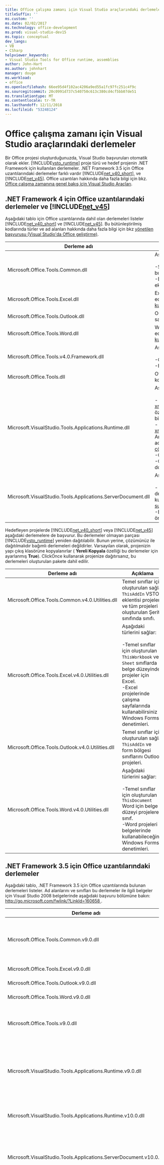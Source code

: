 ```yaml
---
title: Office çalışma zamanı için Visual Studio araçlarındaki derlemeler
titleSuffix: ''
ms.custom: ''
ms.date: 02/02/2017
ms.technology: office-development
ms.prod: visual-studio-dev15
ms.topic: conceptual
dev_langs:
- VB
- CSharp
helpviewer_keywords:
- Visual Studio Tools for Office runtime, assemblies
author: John-Hart
ms.author: johnhart
manager: douge
ms.workload:
- office
ms.openlocfilehash: 66ee95d4f102ac4206a9ed55a1fc97fc251c4f9c
ms.sourcegitcommit: 20c0991d737c540750c613c380cd4cf5bb07de51
ms.translationtype: MT
ms.contentlocale: tr-TR
ms.lasthandoff: 12/11/2018
ms.locfileid: "53248124"
---
```

# <a name="assemblies-in-the-visual-studio-tools-for-office-runtime"></a>Office çalışma zamanı için Visual Studio araçlarındaki derlemeler
  Bir Office projesi oluşturduğunuzda, Visual Studio başvuruları otomatik olarak ekler. [!INCLUDE[vsto_runtime](../vsto/includes/vsto-runtime-md.md)] proje türü ve hedef projenin .NET Framework için kullanılan derlemeler. .NET Framework 3.5 için Office uzantılarındaki derlemeler farklı vardır [!INCLUDE[net_v40_short](../sharepoint/includes/net-v40-short-md.md)], ve [!INCLUDE[net_v45](../vsto/includes/net-v45-md.md)]. Office uzantıları hakkında daha fazla bilgi için bkz. [Office çalışma zamanına genel bakış için Visual Studio Araçları](../vsto/visual-studio-tools-for-office-runtime-overview.md).  
  
## <a name="assemblies-in-the-office-extensions-for-the-net-framework-4-and-the-includenetv45vstoincludesnet-v45-mdmd"></a>.NET Framework 4 için Office uzantılarındaki derlemeler ve [!INCLUDE[net_v45](../vsto/includes/net-v45-md.md)]  
 Aşağıdaki tablo için Office uzantılarında dahil olan derlemeleri listeler [!INCLUDE[net_v40_short](../sharepoint/includes/net-v40-short-md.md)] ve [!INCLUDE[net_v45](../vsto/includes/net-v45-md.md)]. Bu bütünleştirilmiş kodlarında türler ve ad alanları hakkında daha fazla bilgi için bkz [yönetilen başvurusu &#40;Visual Studio'da Office geliştirme&#41;](../vsto/managed-reference-office-development-in-visual-studio.md).  
  
|Derleme adı|Açıklama|  
|-------------------|-----------------|  
|Microsoft.Office.Tools.Common.dll|Aşağıdaki türlerini sağlar:<br /><br /> -Şerit özelleştirmeleri ve akıllı etiketleri oluşturmak için türleri. **Not:**      Akıllı etiketler bırakılmıştır [!INCLUDE[Excel_14_short](../vsto/includes/excel-14-short-md.md)] ve [!INCLUDE[Word_14_short](../vsto/includes/word-14-short-md.md)].<br />-Eylemler bölmeleri belge düzeyi özelleştirmeleri ve özel görev bölmeleri, VSTO eklentileri oluşturma türleri.|  
|Microsoft.Office.Tools.Excel.dll|Excel projeleri ve destekleyen türler için konak denetimlerinin ve konak öğelerinin temsil eden arabirim sağlar. Daha fazla bilgi için [otomatikleştirmek genişletilmiş nesneleri kullanarak Excel](../vsto/automating-excel-by-using-extended-objects.md).|  
|Microsoft.Office.Tools.Outlook.dll|Outlook VSTO eklentileri özel form bölgeleri oluşturmak için kullanabileceğiniz türler sağlar.|  
|Microsoft.Office.Tools.Word.dll|Word projeleri ve destekleyen türler için konak denetimlerinin ve konak öğelerinin temsil eden arabirim sağlar. Daha fazla bilgi için [otomatikleştirmek genişletilmiş nesneleri kullanarak Word'ü](../vsto/automating-word-by-using-extended-objects.md).|  
|Microsoft.Office.Tools.v4.0.Framework.dll|Aşağıdaki türlerini sağlar:<br /><br /> -Office çalışma zamanı için Visual Studio Araçları tarafından oluşturulan özel durumlar.<br />-Form bölgeleri öznitelikleri Outlook oluştururken kullanabilirsiniz.|  
|Microsoft.Office.Tools.dll|Office çalışma zamanı altyapısı için Visual Studio Araçları'nın bir parçasıdır ve doğrudan kodunuzdan kullanılmaya yönelik değildir türler sağlar.|  
|Microsoft.VisualStudio.Tools.Applications.Runtime.dll|Aşağıdaki türlerini sağlar:<br /><br /> - <xref:Microsoft.VisualStudio.Tools.Applications.Runtime.CachedAttribute> Özniteliği ve <xref:Microsoft.VisualStudio.Tools.Applications.Runtime.ICachedType> belge düzeyi özelleştirmesinde önbellek veri nesneleri için kullanabileceğiniz bir arabirim. Daha fazla bilgi için [veriyi önbelleğe alma](../vsto/caching-data.md).<br />- <xref:Microsoft.VisualStudio.Tools.Applications.Deployment.IAddInPostDeploymentAction> Arabirimi, bir Office çözümü için ClickOnce yükleyicisi'nin son adım olarak ek yükleme adımlarını çalıştırmayı uygulayabilirsiniz. Daha fazla bilgi için [ClickOnce kullanarak Office çözümü dağıtma](../vsto/deploying-an-office-solution-by-using-clickonce.md).<br />-Office çalışma zamanı için Visual Studio Araçları tarafından oluşturulan özel durumlar.<br />-Office çalışma zamanı altyapısı için Visual Studio Araçları'nın bir parçasıdır ve doğrudan kodunuzdan kullanılmaya yönelik değildir diğer türleri.|  
|Microsoft.VisualStudio.Tools.Applications.ServerDocument.dll|Aşağıdaki türlerini sağlar:<br /><br /> - <xref:Microsoft.VisualStudio.Tools.Applications.ServerDocument> Belgelere özelleştirme derlemeleri eklemek ve belgelerdeki önbelleğe alınan verilere erişmek için kullanabileceğiniz sınıfı. Daha fazla bilgi için [ServerDocument sınıfını kullanarak bir sunucu üzerinde belgeleri yönetme](../vsto/managing-documents-on-a-server-by-using-the-serverdocument-class.md).<br />-Belge düzeyi özelleştirmesinde veri hiyerarşisini temsil eden birden fazla sınıf önbelleğe. Daha fazla bilgi için [sunucudaki belgelerde verilere erişme](../vsto/accessing-data-in-documents-on-the-server.md).|  
  
 Hedefleyen projelerde [!INCLUDE[net_v40_short](../sharepoint/includes/net-v40-short-md.md)] veya [!INCLUDE[net_v45](../vsto/includes/net-v45-md.md)] aşağıdaki derlemelere de başvurur. Bu derlemeler olmayan parçası [!INCLUDE[vsto_runtime](../vsto/includes/vsto-runtime-md.md)] yeniden dağıtılabilir. Bunun yerine, çözümünüz ile dağıtılmalıdır bağımlı derlemeleri değildirler. Varsayılan olarak, projenizin yapı çıkış klasörüne kopyalanırlar ( **Yereli Kopyala** özelliği bu derlemeler için ayarlanmış **True**). ClickOnce kullanarak projenize dağıtırsanız, bu derlemeleri oluşturulan pakete dahil edilir.  
  
|Derleme adı|Açıklama|  
|-------------------|-----------------|  
|Microsoft.Office.Tools.Common.v4.0.Utilities.dll|Temel sınıflar için oluşturulan sağlar `ThisAddIn` VSTO eklentisi projeleri ve tüm projeleri oluşturulan Şerit sınıfında sınıfı.|  
|Microsoft.Office.Tools.Excel.v4.0.Utilities.dll|Aşağıdaki türlerini sağlar:<br /><br /> -Temel sınıflar için oluşturulan `ThisWorkbook` ve `Sheet` sınıflarda belge düzeyinde projeler için Excel.<br />-Excel projelerinde çalışma sayfalarında kullanabilirsiniz Windows Forms denetimleri.|  
|Microsoft.Office.Tools.Outlook.v4.0.Utilities.dll|Temel sınıflar için oluşturulan sağlar `ThisAddIn` ve form bölgesi sınıflarını Outlook projeleri.|  
|Microsoft.Office.Tools.Word.v4.0.Utilities.dll|Aşağıdaki türlerini sağlar:<br /><br /> -Temel sınıflar için oluşturulan `ThisDocument` Word için belge düzeyi projelere sınıf.<br />-Word projeleri belgelerinde kullanabileceğiniz Windows Forms denetimleri.|  
  
## <a name="assemblies-in-the-office-extensions-for-the-net-framework-35"></a>.NET Framework 3.5 için Office uzantılarındaki derlemeler  
 Aşağıdaki tablo, .NET Framework 3.5 için Office uzantılarında bulunan derlemeleri listeler. Ad alanlarını ve sınıfları bu derlemeler ile ilgili belgeler için Visual Studio 2008 belgelerinde aşağıdaki başvuru bölümüne bakın: [ http://go.microsoft.com/fwlink/?LinkId=160658 ](http://go.microsoft.com/fwlink/?LinkId=160658).  
  
|Derleme adı|Açıklama|  
|-------------------|-----------------|  
|Microsoft.Office.Tools.Common.v9.0.dll|Aşağıdaki türlerini sağlar:<br /><br /> -Microsoft.Office.Tools.AddIn temel sınıf için VSTO eklentileri.<br />-Şerit özelleştirmeleri ve akıllı etiketleri oluşturmak için sınıfları. **Not:**      Akıllı etiketler bırakılmıştır [!INCLUDE[Excel_14_short](../vsto/includes/excel-14-short-md.md)] ve [!INCLUDE[Word_14_short](../vsto/includes/word-14-short-md.md)].<br />-Belge düzeyi özelleştirmeleri ve VSTO eklentileri özel görev bölmeleri Eylemler bölmesi oluşturmak için sınıfları.|  
|Microsoft.Office.Tools.Excel.v9.0.dll|Konak denetimlerinin ve konak öğelerinin Excel çözümleri sağlar. Daha fazla bilgi için [otomatikleştirmek genişletilmiş nesneleri kullanarak Excel](../vsto/automating-excel-by-using-extended-objects.md).|  
|Microsoft.Office.Tools.Outlook.v9.0.dll|Outlook VSTO eklentileri özel form bölgeleri oluşturmak için kullanabileceğiniz sınıflar sağlar.|  
|Microsoft.Office.Tools.Word.v9.0.dll|Konak denetimlerinin ve konak öğelerinin Word çözümleri sağlar. Daha fazla bilgi için [otomatikleştirmek genişletilmiş nesneleri kullanarak Word'ü](../vsto/automating-word-by-using-extended-objects.md).|  
|Microsoft.Office.Tools.v9.0.dll|Aşağıdaki türlerini sağlar:<br /><br /> - [RemoteBindableComponent](https://docs.microsoft.com/previous-versions/visualstudio/visual-studio-2008/bb546360(v=vs.90)) konak denetimlerinde belge düzeyi özelleştirmelerini için veri bağlama özellikleri sağlayan sınıf.<br />-Office çalışma zamanı altyapısı için Visual Studio Araçları'nın bir parçasıdır ve doğrudan kodunuzdan kullanılmaya yönelik değildir diğer türleri.|  
|Microsoft.VisualStudio.Tools.Applications.Runtime.v9.0.dll|Aşağıdaki türlerini sağlar:<br /><br /> - <xref:Microsoft.VisualStudio.Tools.Applications.Runtime.CachedAttribute> Özniteliği ve <xref:Microsoft.VisualStudio.Tools.Applications.Runtime.ICachedType> belge düzeyi özelleştirmesinde önbellek veri nesneleri için kullanabileceğiniz bir arabirim. Daha fazla bilgi için [veriyi önbelleğe alma](../vsto/caching-data.md).<br />-Office çalışma zamanı için Visual Studio Araçları tarafından oluşturulan özel durumlar.<br />-Office çalışma zamanı altyapısı için Visual Studio Araçları'nın bir parçasıdır ve doğrudan kodunuzdan kullanılmaya yönelik değildir diğer türleri.|  
|Microsoft.VisualStudio.Tools.Applications.Runtime.v10.0.dll|Sağlar <xref:Microsoft.VisualStudio.Tools.Applications.Deployment.IAddInPostDeploymentAction> arabirimi, bir Office çözümü için ClickOnce yükleyicisi'nin son adım olarak ek yükleme adımlarını çalıştırmayı uygulayabilirsiniz. Daha fazla bilgi için [Gelişmiş Office çözümü dağıtımında](/previous-versions/visualstudio/visual-studio-2010/dd234217(v=vs.100)).|  
|Microsoft.VisualStudio.Tools.Applications.ServerDocument.v10.0.dll|Aşağıdaki türlerini sağlar:<br /><br /> - <xref:Microsoft.VisualStudio.Tools.Applications.ServerDocument> Özelleştirme derlemeleri program aracılığıyla belgelere iliştirmek ve belgeleri önbelleğe alınan verilere erişmek için kullanabileceğiniz sınıfı. Daha fazla bilgi için [ServerDocument sınıfını kullanarak bir sunucu üzerinde belgeleri yönetme](../vsto/managing-documents-on-a-server-by-using-the-serverdocument-class.md).<br />-Belge düzeyi özelleştirmesinde veri hiyerarşisini temsil eden birden fazla sınıf önbelleğe. Daha fazla bilgi için [sunucudaki belgelerde verilere erişme](../vsto/accessing-data-in-documents-on-the-server.md).|  
|Microsoft.VisualStudio.Tools.Office.Runtime.v10.0.dll|Aşağıdaki türlerini sağlar:<br /><br /> -Kullanıcı ekleme, Office için güven kazandırmak için Liste girişlerini oluşturmak için kullanabileceğiniz Microsoft.VisualStudio.Tools.Office.Runtime.Security.AddInSecurityEntry ve Microsoft.VisualStudio.Tools.Office.Runtime.Security.UserInclusionList sınıfları .NET Framework 3.5 kullanan çözümler.<br />-Office çalışma zamanı altyapısı için Visual Studio Araçları'nın bir parçasıdır ve doğrudan kodunuzdan kullanılmaya yönelik değildir diğer türleri.|  
  
## <a name="see-also"></a>Ayrıca bkz.  
 [Office çalışma zamanına genel bakış için Visual Studio Araçları](../vsto/visual-studio-tools-for-office-runtime-overview.md)   
 [Office çalışma zamanı yükleme senaryoları için Visual Studio Araçları](../vsto/visual-studio-tools-for-office-runtime-installation-scenarios.md)  
  
  